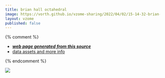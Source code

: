 ```yaml
---
title: brian hall octahedral
image: https://vorth.github.io/vzome-sharing/2022/04/02/15-14-32-brian-hall-octahedral/brian-hall-octahedral.png
layout: vzome
published: false
---
```


{% comment %}
 - [***web page generated from this source***][post]
 - [data assets and more info][github]

[post]: <https://vorth.github.io/vzome-sharing/2022/04/02/brian-hall-octahedral-15-14-32.html>
[github]: <https://github.com/vorth/vzome-sharing/tree/main/2022/04/02/15-14-32-brian-hall-octahedral/>
{% endcomment %}

<vzome-viewer style="width: 100%; height: 65vh;"
       src="https://vorth.github.io/vzome-sharing/2022/04/02/15-14-32-brian-hall-octahedral/brian-hall-octahedral.vZome" >
  <img src="https://vorth.github.io/vzome-sharing/2022/04/02/15-14-32-brian-hall-octahedral/brian-hall-octahedral.png" />
</vzome-viewer>
